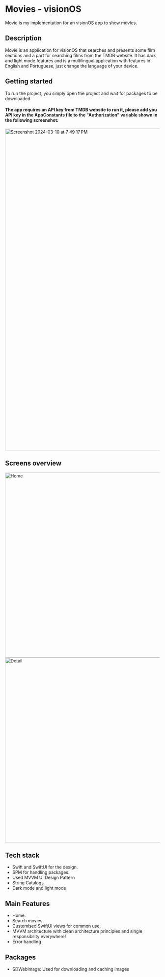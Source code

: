# Movies - visionOS
Movie is my implementation for an visionOS app to show movies.

## Description
Movie is an application for visionOS that searches and presents some film sections and a part for searching films from the TMDB website. It has dark and light mode features and is a multilingual application with features in English and Portuguese, just change the language of your device.

## Getting started
To run the project, you simply open the project and wait for packages to be downloaded
#### The app requires an API key from TMDB website to run it, please add you API key in the AppConstants file to the "Authorization" variable shown in the following screenshot:
<img width="1044" alt="Screenshot 2024-03-10 at 7 49 17 PM" src="https://github.com/luisgustavoB1/DSPokemon/assets/46496566/85367dd4-1f6f-4772-a7c8-85993643e713">

## Screens overview
<img width="600" alt="Home" src="https://github.com/luisgustavoB1/movies-visionOS/assets/46496566/779fcaaa-a0fa-4200-96b2-52c5254bac59"> 
<img width="600" alt="Detail" src="https://github.com/luisgustavoB1/movies-visionOS/assets/46496566/3154f18f-298e-486f-81c5-8488a2e1f1e3">

## Tech stack
- Swift and SwiftUI for the design.
- SPM for handling packages.
- Used MVVM UI Design Pattern
- String Catalogs
- Dark mode and light mode

## Main Features
- Home.
- Search movies.
- Customised SwiftUI views for common use.
- MVVM architecture with clean architecture principles and single responsibility everywhere!
- Error handling

## Packages
- SDWebImage: Used for downloading and caching images
